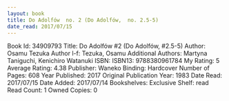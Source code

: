 ```yaml
---
layout: book
title: Do Adolfów  no. 2 (Do Adolfów,  no. 2.5-5)
date_read: 2017/07/15
---
```


Book Id: 34909793
Title: Do Adolfów #2 (Do Adolfów, #2.5-5)
Author: Osamu Tezuka
Author l-f: Tezuka, Osamu
Additional Authors: Martyna Taniguchi, Kenichiro Watanuki
ISBN: 
ISBN13: 9788380961784
My Rating: 5
Average Rating: 4.38
Publisher: Waneko
Binding: Hardcover
Number of Pages: 608
Year Published: 2017
Original Publication Year: 1983
Date Read: 2017/07/15
Date Added: 2017/07/14
Bookshelves: 
Exclusive Shelf: read
Read Count: 1
Owned Copies: 0

